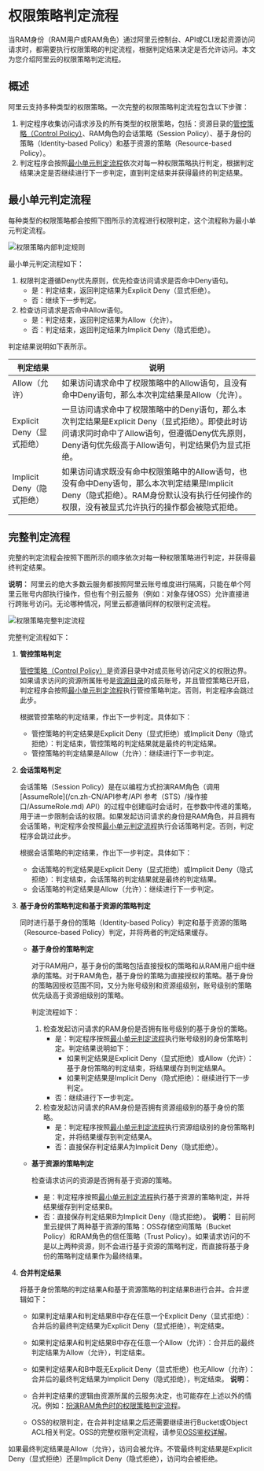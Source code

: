 # 权限策略判定流程

当RAM身份（RAM用户或RAM角色）通过阿里云控制台、API或CLI发起资源访问请求时，都需要执行权限策略的判定流程，根据判定结果决定是否允许访问。本文为您介绍阿里云的权限策略判定流程。

## 概述

阿里云支持多种类型的权限策略。一次完整的权限策略判定流程包含以下步骤：

1.  判定程序收集访问请求涉及的所有类型的权限策略，包括：资源目录的[管控策略（Control Policy）]()、RAM角色的会话策略（Session Policy）、基于身份的策略（Identity-based Policy）和基于资源的策略（Resource-based Policy）。
2.  判定程序会按照[最小单元判定流程](#section_3zn_he0_r0n)依次对每一种权限策略执行判定，根据判定结果决定是否继续进行下一步判定，直到判定结束并获得最终的判定结果。

## 最小单元判定流程

每种类型的权限策略都会按照下图所示的流程进行权限判定，这个流程称为最小单元判定流程。

![权限策略内部判定规则](https://static-aliyun-doc.oss-accelerate.aliyuncs.com/assets/img/zh-CN/5276548161/p260631.png)

最小单元判定流程如下：

1.  权限判定遵循Deny优先原则，优先检查访问请求是否命中Deny语句。
    -   是：判定结束，返回判定结果为Explicit Deny（显式拒绝）。
    -   否：继续下一步判定。
2.  检查访问请求是否命中Allow语句。
    -   是：判定结束，返回判定结果为Allow（允许）。
    -   否：判定结束，返回判定结果为Implicit Deny（隐式拒绝）。

判定结果说明如下表所示。

|判定结果|说明|
|----|--|
|Allow（允许）|如果访问请求命中了权限策略中的Allow语句，且没有命中Deny语句，那么本次判定结果是Allow（允许）。|
|Explicit Deny（显式拒绝）|一旦访问请求命中了权限策略中的Deny语句，那么本次判定结果是Explicit Deny（显式拒绝）。即使此时访问请求同时命中了Allow语句，但遵循Deny优先原则，Deny语句优先级高于Allow语句，判定结果仍为显式拒绝。|
|Implicit Deny（隐式拒绝）|如果访问请求既没有命中权限策略中的Allow语句，也没有命中Deny语句，那么本次判定结果是Implicit Deny（隐式拒绝）。RAM身份默认没有执行任何操作的权限，没有被显式允许执行的操作都会被隐式拒绝。|

## 完整判定流程

完整的判定流程会按照下图所示的顺序依次对每一种权限策略进行判定，并获得最终判定结果。

**说明：** 阿里云的绝大多数云服务都按照阿里云账号维度进行隔离，只能在单个阿里云账号内部执行操作，但也有个别云服务（例如：对象存储OSS）允许直接进行跨账号访问。无论哪种情况，阿里云都遵循同样的权限判定流程。

![权限策略完整判定流程](https://static-aliyun-doc.oss-accelerate.aliyuncs.com/assets/img/zh-CN/5276548161/p260652.png)

完整判定流程如下：

1.  **管控策略判定**

    [管控策略（Control Policy）]()是资源目录中对成员账号访问定义的权限边界。如果请求访问的资源所属账号是[资源目录]()的成员账号，并且管控策略已开启，判定程序会按照[最小单元判定流程](#section_3zn_he0_r0n)执行管控策略判定。否则，判定程序会跳过此步。

    根据管控策略的判定结果，作出下一步判定。具体如下：

    -   管控策略的判定结果是Explicit Deny（显式拒绝）或Implicit Deny（隐式拒绝）：判定结束，管控策略的判定结果就是最终的判定结果。
    -   管控策略的判定结果是Allow（允许）：继续进行下一步判定。
2.  **会话策略判定**

    会话策略（Session Policy）是在以编程方式扮演RAM角色（调用[AssumeRole](/cn.zh-CN/API参考/API 参考（STS）/操作接口/AssumeRole.md) API）的过程中创建临时会话时，在参数中传递的策略，用于进一步限制会话的权限。如果发起访问请求的身份是RAM角色，并且拥有会话策略，判定程序会按照[最小单元判定流程](#section_3zn_he0_r0n)执行会话策略判定。否则，判定程序会跳过此步。

    根据会话策略的判定结果，作出下一步判定。具体如下：

    -   会话策略的判定结果是Explicit Deny（显式拒绝）或Implicit Deny（隐式拒绝）：判定结束，会话策略的判定结果就是最终的判定结果。
    -   会话策略的判定结果是Allow（允许）：继续进行下一步判定。
3.  **基于身份的策略判定和基于资源的策略判定**

    同时进行基于身份的策略（Identity-based Policy）判定和基于资源的策略（Resource-based Policy）判定，并将两者的判定结果缓存。

    -   **基于身份的策略判定**

        对于RAM用户，基于身份的策略包括直接授权的策略和从RAM用户组中继承的策略。对于RAM角色，基于身份的策略为直接授权的策略。基于身份的策略因授权范围不同，又分为账号级别和资源组级别，账号级别的策略优先级高于资源组级别的策略。

        判定流程如下：

        1.  检查发起访问请求的RAM身份是否拥有账号级别的基于身份的策略。
            -   是：判定程序按照[最小单元判定流程](#section_3zn_he0_r0n)执行账号级别的身份策略判定。判定结果说明如下：
                -   如果判定结果是Explicit Deny（显式拒绝）或Allow（允许）：基于身份策略的判定结束，将结果缓存到判定结果A。
                -   如果判定结果是Implicit Deny（隐式拒绝）：继续进行下一步判定。
            -   否：继续进行下一步判定。
        2.  检查发起访问请求的RAM身份是否拥有资源组级别的基于身份的策略。
            -   是：判定程序按照[最小单元判定流程](#section_3zn_he0_r0n)执行资源组级别的身份策略判定，并将结果缓存到判定结果A。
            -   否：直接保存判定结果A为Implicit Deny（隐式拒绝）。
    -   **基于资源的策略判定**

        检查请求访问的资源是否拥有基于资源的策略。

        -   是：判定程序按照[最小单元判定流程](#section_3zn_he0_r0n)执行基于资源的策略判定，并将结果缓存到判定结果B。
        -   否：直接保存判定结果B为Implicit Deny（隐式拒绝）。
        **说明：** 目前阿里云提供了两种基于资源的策略：OSS存储空间策略（Bucket Policy）和RAM角色的信任策略（Trust Policy）。如果请求访问的不是以上两种资源，则不会进行基于资源的策略判定，而直接将基于身份的策略判定结果作为最终结果。

4.  **合并判定结果**

    将基于身份策略的判定结果A和基于资源策略的判定结果B进行合并。合并逻辑如下：

    -   如果判定结果A和判定结果B中存在任意一个Explicit Deny（显式拒绝）：合并后的最终判定结果为Explicit Deny（显式拒绝），判定结束。
    -   如果判定结果A和判定结果B中存在任意一个Allow（允许）：合并后的最终判定结果为Allow（允许），判定结束。
    -   如果判定结果A和B中既无Explicit Deny（显式拒绝）也无Allow（允许）：合并后的最终判定结果为Implicit Deny（隐式拒绝），判定结束。
    **说明：**

    -   合并判定结果的逻辑由资源所属的云服务决定，也可能存在上述以外的情况。例如：[扮演RAM角色时的权限策略判定流程](/cn.zh-CN/权限策略管理/权限策略语言/扮演RAM角色时的权限策略判定流程.md)。
    -   OSS的权限判定，在合并判定结果之后还需要继续进行Bucket或Object ACL相关判定。OSS的完整权限判定流程，请参见[OSS鉴权详解](/cn.zh-CN/开发指南/数据安全/OSS鉴权详解.md)。

如果最终判定结果是Allow（允许），访问会被允许。不管最终判定结果是Explicit Deny（显式拒绝）还是Implicit Deny（隐式拒绝），访问均会被拒绝。

